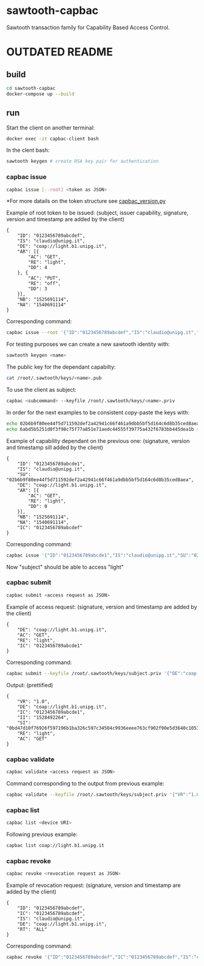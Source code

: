 # sawtooth-capbac

Sawtooth transaction family for Capability Based Access Control.

# OUTDATED README

## build

```bash
cd sawtooth-capbac
docker-compose up --build
```

## run

Start the client on another terminal:

```bash
docker exec -it capbac-client bash
```

In the clent bash:

```bash
sawtooth keygen # create RSA key pair for authentication
```

### capbac issue

```bash
capbac issue [--root] <token as JSON>
```

*For more datails on the token structure see [capbac_version.py](https://gitlab.com/kappanneo/sawtooth-capbac/blob/master/capbac-client/cli/capbac_version.py)

Example of root token to be issued: (subject, issuer capability, signature, version and timestamp are added by the client)

    {
        "ID": "0123456789abcdef",
        "IS": "claudio@unipg.it",
        "DE": "coap://light.b1.unipg.it",
        "AR": [{
            "AC": "GET",
            "RE": "light",
            "DD": 4
        }, {
            "AC": "PUT",
            "RE": "off",
            "DD": 3
        }],
        "NB": "1525691114",
        "NA": "1540691114"
    }

Corresponding command:

```bash
capbac issue --root '{"ID":"0123456789abcdef","IS":"claudio@unipg.it","DE":"coap://light.b1.unipg.it","AR":[{"AC":"GET","RE":"light","DD":4},{"AC":"PUT","RE":"off","DD":3}],"NB":"1525691114","NA":"1540691114"}'
```

For testing purposes we can create a new sawtooth identity with:

```bash
sawtooth keygen <name>
```

The public key for the dependant capabilty:

```bash
cat /root/.sawtooth/keys/<name>.pub
```

To use the client as subject:

```bash
capbac <subcommand> --keyfile /root/.sawtooth/keys/<name>.priv
```

In order for the next examples to be consistent copy-paste the keys with:

```bash
echo 02b6b9f80ee44f5d711592def2a42941c66f461a9dbb5bf5d164c6d8b35ced8aea >> /root/.sawtooth/keys/subject.pub
echo 6abd5b5251d0f3f98c75f77a851e71aedc44555f39775a432f6783bb445dea1b >> /root/.sawtooth/keys/subject.priv
```

Example of capability dependant on the previous one: (signature, version and timestamp sill added by the client)

    {
        "ID": "0123456789abcde1",
        "IS": "claudio@unipg.it",
        "SU": "02b6b9f80ee44f5d711592def2a42941c66f461a9dbb5bf5d164c6d8b35ced8aea",
        "DE": "coap://light.b1.unipg.it",
        "AR": [{
            "AC": "GET",
            "RE": "light",
            "DD": 0
        }],
        "NB": "1525691114",
        "NA": "1540691114",
        "IC": "0123456789abcdef"
    }

Corresponding command:

```bash
capbac issue '{"ID":"0123456789abcde1","IS":"claudio@unipg.it","SU":"02b6b9f80ee44f5d711592def2a42941c66f461a9dbb5bf5d164c6d8b35ced8aea","DE":"coap://light.b1.unipg.it","AR":[{"AC":"GET","RE":"light","DD":0}],"NB":"1525691114","NA":"1540691114","IC":"0123456789abcdef"}'
```

Now "subject" should be able to access "light"

### capbac submit

```bash
capbac submit <access request as JSON>
```

Example of access request: (signature, version and timestamp are added by the client)

    {
        "DE": "coap://light.b1.unipg.it",
        "AC": "GET",
        "RE": "light",
        "IC": "0123456789abcde1"
    }

Corresponding command:

```bash
capbac submit --keyfile /root/.sawtooth/keys/subject.priv '{"DE":"coap://light.b1.unipg.it","AC":"GET","RE":"light","IC":"0123456789abcde1"}'
```

Output: (prettified)

    {
        "VR": "1.0",
        "DE": "coap://light.b1.unipg.it",
        "IC": "0123456789abcde1",
        "II": "1528492264",
        "SI": "0bd47d10f76926f597196b1ba326c597c34504c9936eeee763cf902f90e5d3640c10531aa0e32c48c7711f3d018a27f5b980f0276a5842fcbbf38a0d5f704c2d",
        "RE": "light",
        "AC": "GET"
    }

### capbac validate

```bash
capbac validate <access request as JSON>
```

Command corresponding to the output from previous example:

```bash
capbac validate --keyfile /root/.sawtooth/keys/subject.priv '{"VR":"1.0","DE":"coap://light.b1.unipg.it","IC":"0123456789abcde1","II":"1528492264","SI":"0bd47d10f76926f597196b1ba326c597c34504c9936eeee763cf902f90e5d3640c10531aa0e32c48c7711f3d018a27f5b980f0276a5842fcbbf38a0d5f704c2d","RE":"light","AC":"GET"}'
```

### capbac list

```bash
capbac list <device URI>
```

Following previous example:

```bash
capbac list coap://light.b1.unipg.it
```

### capbac revoke

```bash
capbac revoke <revocation request as JSON>
```

Example of revocation request: (signature, version and timestamp are added by the client)

    {
        "ID": "0123456789abcdef",
        "IC": "0123456789abcdef",
        "IS": "claudio@unipg.it",
        "DE": "coap://light.b1.unipg.it",
        "RT": "ALL"
    }

Corresponding command:

```bash
capbac revoke '{"ID":"0123456789abcdef","IC":"0123456789abcdef","IS":"claudio@unipg.it","DE":"coap://light.b1.unipg.it","RT":"ALL"}'
```
